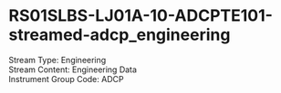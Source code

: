 # RS01SLBS-LJ01A-10-ADCPTE101-streamed-adcp_engineering

Stream Type: Engineering<br>
Stream Content: Engineering Data<br>
Instrument Group Code: ADCP<br>
